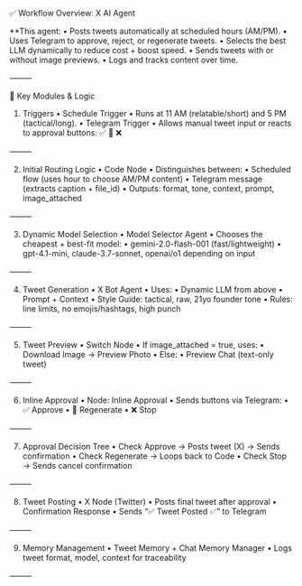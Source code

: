 ✅ Workflow Overview: X AI Agent

**This agent:
	•	Posts tweets automatically at scheduled hours (AM/PM).
	•	Uses Telegram to approve, reject, or regenerate tweets.
	•	Selects the best LLM dynamically to reduce cost + boost speed.
	•	Sends tweets with or without image previews.
	•	Logs and tracks content over time.

⸻

🧠 Key Modules & Logic

1. Triggers
	•	Schedule Trigger
	•	Runs at 11 AM (relatable/short) and 5 PM (tactical/long).
	•	Telegram Trigger
	•	Allows manual tweet input or reacts to approval buttons: ✅ 🔄 ❌

⸻

2. Initial Routing Logic
	•	Code Node
	•	Distinguishes between:
	•	Scheduled flow (uses hour to choose AM/PM content)
	•	Telegram message (extracts caption + file_id)
	•	Outputs: format, tone, context, prompt, image_attached

⸻

3. Dynamic Model Selection
	•	Model Selector Agent
	•	Chooses the cheapest + best-fit model:
	•	gemini-2.0-flash-001 (fast/lightweight)
	•	gpt-4.1-mini, claude-3.7-sonnet, openai/o1 depending on input

⸻

4. Tweet Generation
	•	X Bot Agent
	•	Uses:
	•	Dynamic LLM from above
	•	Prompt + Context
	•	Style Guide: tactical, raw, 21yo founder tone
	•	Rules: line limits, no emojis/hashtags, high punch

⸻

5. Tweet Preview
	•	Switch Node
	•	If image_attached = true, uses:
	•	Download Image → Preview Photo
	•	Else:
	•	Preview Chat (text-only tweet)

⸻

6. Inline Approval
	•	Node: Inline Approval
	•	Sends buttons via Telegram:
	•	✅ Approve
	•	🔄 Regenerate
	•	❌ Stop

⸻

7. Approval Decision Tree
	•	Check Approve → Posts tweet (X) → Sends confirmation
	•	Check Regenerate → Loops back to Code
	•	Check Stop → Sends cancel confirmation

⸻

8. Tweet Posting
	•	X Node (Twitter)
	•	Posts final tweet after approval
	•	Confirmation Response
	•	Sends “✅ Tweet Posted ✅” to Telegram

⸻

9. Memory Management
	•	Tweet Memory + Chat Memory Manager
	•	Logs tweet format, model, context for traceability

⸻
